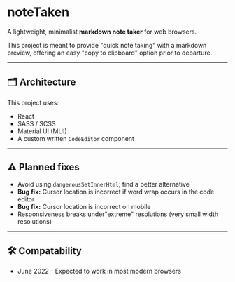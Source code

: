 # noteTaken

A lightweight, minimalist **markdown note taker** for web browsers.

This project is meant to provide "quick note taking" with a markdown preview, offering an easy "copy to clipboard" option prior to departure.

---

## 🗂 Architecture
This project uses:
* React
* SASS / SCSS
* Material UI (MUI)
* A custom written `CodeEditor` component

---

## ⚠️  Planned fixes
* Avoid using `dangerousSetInnerHtml`; find a better alternative
* **Bug fix:** Cursor location is incorrect if word wrap occurs in the code editor
* **Bug fix:** Cursor location is incorrect on mobile
* Responsiveness breaks under"extreme" resolutions (very small width resolutions)

--- 

## 🛠 Compatability
* June 2022 - Expected to work in most modern browsers
